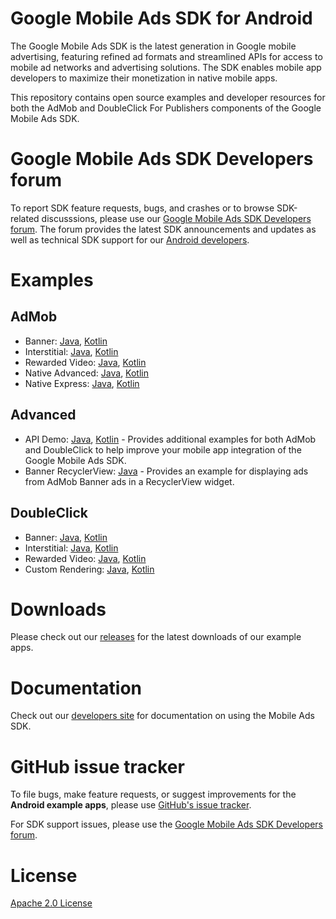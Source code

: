 # Google Mobile Ads SDK for Android

The Google Mobile Ads SDK is the latest generation in Google mobile advertising,
featuring refined ad formats and streamlined APIs for access to mobile ad
networks and advertising solutions. The SDK enables mobile app developers to
maximize their monetization in native mobile apps.

This repository contains open source examples and developer resources for both
the AdMob and DoubleClick For Publishers components of the Google Mobile Ads
SDK.

# Google Mobile Ads SDK Developers forum

To report SDK feature requests, bugs, and crashes or to browse SDK-related
discusssions, please use our [Google Mobile Ads SDK Developers forum](https://groups.google.com/forum/#!forum/google-admob-ads-sdk).
The forum provides the latest SDK announcements and updates as well as
technical SDK support for our [Android developers](https://groups.google.com/forum/#!categories/google-admob-ads-sdk/android).

# Examples

## AdMob

* Banner: [Java](https://github.com/googleads/googleads-mobile-android-examples/tree/master/java/admob/BannerExample), [Kotlin](https://github.com/googleads/googleads-mobile-android-examples/tree/master/kotlin/admob/BannerExample)
* Interstitial: [Java](https://github.com/googleads/googleads-mobile-android-examples/tree/master/java/admob/InterstitialExample), [Kotlin](https://github.com/googleads/googleads-mobile-android-examples/tree/master/kotlin/admob/InterstitialExample)
* Rewarded Video: [Java](https://github.com/googleads/googleads-mobile-android-examples/tree/master/java/admob/RewardedVideoExample), [Kotlin](https://github.com/googleads/googleads-mobile-android-examples/tree/master/kotlin/admob/RewardedVideoExample)
* Native Advanced: [Java](https://github.com/googleads/googleads-mobile-android-examples/tree/master/java/admob/NativeAdvancedExample), [Kotlin](https://github.com/googleads/googleads-mobile-android-examples/tree/master/kotlin/admob/NativeAdvancedExample)
* Native Express: [Java](https://github.com/googleads/googleads-mobile-android-examples/tree/master/java/admob/NativeExpressExample), [Kotlin](https://github.com/googleads/googleads-mobile-android-examples/tree/master/kotlin/admob/NativeExpressExample)

## Advanced

* API Demo: [Java](https://github.com/googleads/googleads-mobile-android-examples/tree/master/java/advanced/APIDemo), [Kotlin](https://github.com/googleads/googleads-mobile-android-examples/tree/master/kotlin/advanced/APIDemo) - Provides additional examples for both AdMob and DoubleClick to help improve your mobile app integration of the Google Mobile Ads SDK.
* Banner RecyclerView: [Java](https://github.com/googleads/googleads-mobile-android-examples/tree/master/java/advanced/BannerRecyclerViewExample) - Provides an example for displaying ads from AdMob Banner ads in a RecyclerView widget.

## DoubleClick

* Banner: [Java](https://github.com/googleads/googleads-mobile-android-examples/tree/master/java/doubleclick/BannerExample), [Kotlin](https://github.com/googleads/googleads-mobile-android-examples/tree/master/kotlin/doubleclick/BannerExample)
* Interstitial: [Java](https://github.com/googleads/googleads-mobile-android-examples/tree/master/java/doubleclick/InterstitialExample), [Kotlin](https://github.com/googleads/googleads-mobile-android-examples/tree/master/kotlin/doubleclick/InterstitialExample)
* Rewarded Video: [Java](https://github.com/googleads/googleads-mobile-android-examples/tree/master/java/doubleclick/RewardedVideoExample), [Kotlin](https://github.com/googleads/googleads-mobile-android-examples/tree/master/kotlin/doubleclick/RewardedVideoExample)
* Custom Rendering: [Java](https://github.com/googleads/googleads-mobile-android-examples/tree/master/java/doubleclick/CustomRenderingExample), [Kotlin](https://github.com/googleads/googleads-mobile-android-examples/tree/master/kotlin/doubleclick/CustomRenderingExample)

# Downloads

Please check out our [releases](https://github.com/googleads/googleads-mobile-android-examples/releases)
for the latest downloads of our example apps.

# Documentation

Check out our [developers site](https://developers.google.com/admob/)
for documentation on using the Mobile Ads SDK.

# GitHub issue tracker

To file bugs, make feature requests, or suggest improvements for the
**Android example apps**, please use [GitHub's issue tracker](https://github.com/googleads/googleads-mobile-android-examples/issues).

For SDK support issues, please use the [Google Mobile Ads SDK Developers forum](https://groups.google.com/forum/#!forum/google-admob-ads-sdk).

# License

[Apache 2.0 License](http://www.apache.org/licenses/LICENSE-2.0.html)
